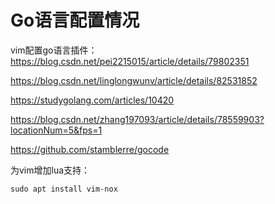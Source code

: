 # Go语言配置情况

vim配置go语言插件：https://blog.csdn.net/pei2215015/article/details/79802351

https://blog.csdn.net/linglongwunv/article/details/82531852

https://studygolang.com/articles/10420

https://blog.csdn.net/zhang197093/article/details/78559903?locationNum=5&fps=1

https://github.com/stamblerre/gocode

为vim增加lua支持：

```shell
sudo apt install vim-nox
```
